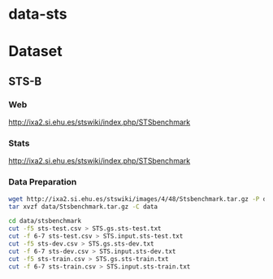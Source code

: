 # data-sts


# Dataset

## STS-B

### Web
<http://ixa2.si.ehu.es/stswiki/index.php/STSbenchmark>

### Stats
<http://ixa2.si.ehu.es/stswiki/index.php/STSbenchmark>

### Data Preparation
```bash
wget http://ixa2.si.ehu.es/stswiki/images/4/48/Stsbenchmark.tar.gz -P data
tar xvzf data/Stsbenchmark.tar.gz -C data

cd data/stsbenchmark
cut -f5 sts-test.csv > STS.gs.sts-test.txt
cut -f 6-7 sts-test.csv > STS.input.sts-test.txt
cut -f5 sts-dev.csv > STS.gs.sts-dev.txt
cut -f 6-7 sts-dev.csv > STS.input.sts-dev.txt
cut -f5 sts-train.csv > STS.gs.sts-train.txt
cut -f 6-7 sts-train.csv > STS.input.sts-train.txt
```
